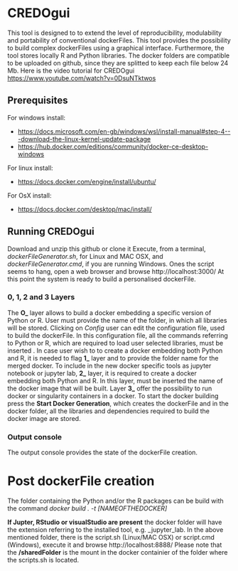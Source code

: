 # CREDOgui
This tool is designed to to extend the level of reproducibility, modulability and portability of conventional dockerFiles.
This tool provides the possibility to build complex dockerFiles using a graphical interface. Furthermore, the tool stores locally R and Python libraries. The docker folders are compatible to be uploaded on github, since they are splitted to keep each file below 24 Mb.
Here is the video tutorial for CREDOgui https://www.youtube.com/watch?v=0DsuNTktwos

## Prerequisites
For windows install:
- https://docs.microsoft.com/en-gb/windows/wsl/install-manual#step-4---download-the-linux-kernel-update-package
- https://hub.docker.com/editions/community/docker-ce-desktop-windows

For linux install:
- https://docs.docker.com/engine/install/ubuntu/

For OsX install: 
- https://docs.docker.com/desktop/mac/install/

## Running CREDOgui
Download and unzip this github or clone it
Execute, from a terminal, *dockerFileGenerator.sh*, for Linux and MAC OSX, and *dockerFileGenerator.cmd*, if you are running Windows.
Ones the script seems to hang, open a web browser and browse http://localhost:3000/
At this point the system is ready to build a personalised dockerFile.

### 0, 1, 2 and 3 Layers
The **O_** layer allows to build a docker embedding a specific version of Python or R. User must provide the name of the folder, in which all libraries will be stored.
Clicking on *Config* user can edit the configuration file, used to build the dockerFile. In this configuration file, all the commands referring to Python or R, which are required to load user selected libraries, must be inserted .
In case user wish to to create a docker embedding both Python and R, it is needed  to flag **1_** layer and to provide the folder name for the merged docker.
To include in the new docker specific tools as jupyter notebook or jupyter lab, **2_** layer, it is required to create a docker embedding both Python and R. In this layer, must be inserted the name of the docker image that will be built.
Layer **3_** offer the possibility to run docker or singularity containers in a docker.
To start the docker building press the **Start Docker Generation**, which creates the dockerFile and in the docker folder, all the libraries and dependencies required to build the docker image are stored.

### Output console
The output console provides the state of the dockerFile creation.

# Post dockerFile creation
The folder containing the Python and/or the R packages can be build with the command *docker build . -t [NAMEOFTHEDOCKER]*

**If Jupter, RStudio or visualStudio are present** the docker folder will have the extension referring to the installed tool, e.g. _jupyter_lab.
In the above mentioned folder, there is the script.sh (Linux/MAC OSX) or script.cmd (Windows), execute it and browse http://localhost:8888/
Please note that the **/sharedFolder** is the mount in the docker containier of the folder where the scripts.sh is located.
